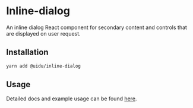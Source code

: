# Inline-dialog

An inline dialog React component for secondary content and controls that are displayed on user request.

## Installation

```sh
yarn add @uidu/inline-dialog
```

## Usage

Detailed docs and example usage can be found [here](https://atlaskit.atlassian.com/packages/core/inline-dialog).
